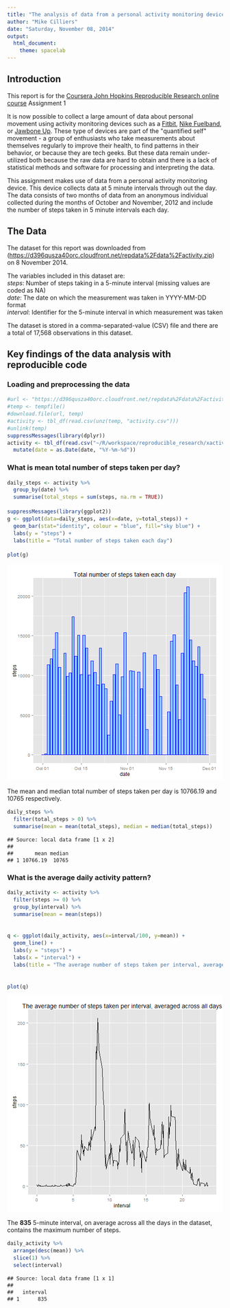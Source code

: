 ```yaml
---
title: "The analysis of data from a personal activity monitoring device"
author: "Mike Cilliers"
date: "Saturday, November 08, 2014"
output:
  html_document:
    theme: spacelab
---
```


##  Introduction
This report is for the [Coursera John Hopkins Reproducible Research online course](https://www.coursera.org/#course/repdata) Assignment 1

It is now possible to collect a large amount of data about personal movement using activity monitoring devices such as a [Fitbit](http://www.fitbit.com/), [Nike Fuelband](http://www.nike.com/us/en_us/c/nikeplus-fuelband), or [Jawbone Up](https://jawbone.com/up). These type of devices are part of the "quantified self" movement - a group of enthusiasts who take measurements about themselves regularly to improve their health, to find patterns in their behavior, or because they are tech geeks. But these data remain under-utilized both because the raw data are hard to obtain and there is a lack of statistical methods and software for processing and interpreting the data.

This assignment makes use of data from a personal activity monitoring device. This device collects data at 5 minute intervals through out the day. The data consists of two months of data from an anonymous individual collected during the months of October and November, 2012 and include the number of steps taken in 5 minute intervals each day.  


##  The Data

The dataset for this report was downloaded from (https://d396qusza40orc.cloudfront.net/repdata%2Fdata%2Factivity.zip) on 8 November 2014.

The variables included in this dataset are:  
*steps*: Number of steps taking in a 5-minute interval (missing values are coded as NA)  
*date*: The date on which the measurement was taken in YYYY-MM-DD format  
*interval*: Identifier for the 5-minute interval in which measurement was taken  

The dataset is stored in a comma-separated-value (CSV) file and there are a total of 17,568 observations in this dataset.  


##  **Key findings of the data analysis with reproducible code**
  
###  Loading and preprocessing the data

```r
#url <- "https://d396qusza40orc.cloudfront.net/repdata%2Fdata%2Factivity.zip"
#temp <- tempfile()
#download.file(url, temp)
#activity <- tbl_df(read.csv(unz(temp, "activity.csv")))
#unlink(temp)
suppressMessages(library(dplyr))
activity <- tbl_df(read.csv("~/R/workspace/reproducible_research/xactivity.csv")) %>%
  mutate(date = as.Date(date, "%Y-%m-%d"))
```
  
###  What is mean total number of steps taken per day?

```r
daily_steps <- activity %>% 
  group_by(date) %>% 
  summarise(total_steps = sum(steps, na.rm = TRUE))

suppressMessages(library(ggplot2))
g <- ggplot(data=daily_steps, aes(x=date, y=total_steps)) + 
  geom_bar(stat="identity", colour = "blue", fill="sky blue") + 
  labs(y = "steps") + 
  labs(title = "Total number of steps taken each day") 

plot(g)
```

![plot of chunk unnamed-chunk-2](figure/unnamed-chunk-2-1.png) 

The mean and median total number of steps taken per day is 10766.19 and 10765 respectively.

```r
daily_steps %>% 
  filter(total_steps > 0) %>% 
  summarise(mean = mean(total_steps), median = median(total_steps))
```

```
## Source: local data frame [1 x 2]
## 
##       mean median
## 1 10766.19  10765
```

###  What is the average daily activity pattern?

```r
daily_activity <- activity %>% 
  filter(steps >= 0) %>% 
  group_by(interval) %>% 
  summarise(mean = mean(steps)) 

             
q <- ggplot(daily_activity, aes(x=interval/100, y=mean)) +
  geom_line() +
  labs(y = "steps") + 
  labs(x = "interval") +
  labs(title = "The average number of steps taken per interval, averaged across all days") 


plot(q)
```

![plot of chunk unnamed-chunk-4](figure/unnamed-chunk-4-1.png) 

The **835** 5-minute interval, on average across all the days in the dataset, contains the maximum number of steps.


```r
daily_activity %>% 
  arrange(desc(mean)) %>% 
  slice(1) %>% 
  select(interval)
```

```
## Source: local data frame [1 x 1]
## 
##   interval
## 1      835
```

